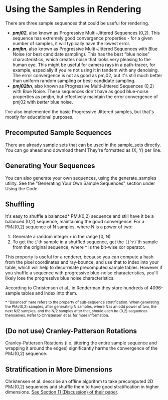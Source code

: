 # Using the Samples in Rendering

There are three sample sequences that could be useful for rendering.

* ***pmj02***, also known as Progressive Multi-Jittered Sequences (0,2). This sequence has extremely good convergence properties - for a given number of samples, it will typically have the lowest error. 
* ***pmjbn***, also known as Progressive Multi-Jittered Sequences with Blue Noise (or best candidate sampling). This has the best "blue noise" characteristics, which creates noise that looks very pleasing to the human eye. This might be useful for camera rays in a path-tracer, for example, especially if you're not using it in tandem with any denoising. The error convergence is not as good as pmj02, but it's still much better than uniform random sampling or best-candidate sampling.
* ***pmj02bn***, also known as Progressive Multi-Jittered Sequences (0,2) with Blue Noise. These sequences don't have as good blue-noise properties as pmjbn, but effectively maintain the error convergence of pmj02 with *better* blue noise.

I've also implemented the basic Progressive Jittered samples, but that's mostly for educational purposes.

## Precomputed Sample Sequences

There are already sample sets that can be used in the sample_sets directly. You can go ahead and download them! They're formatted as (X, Y) per line.

## Generating Your Sequences

You can also generate your own sequences, using the generate_samples utility. See the "Generating Your Own Sample Sequences" section under Using the Code.

## Shuffling

It's easy to shuffle a balanced\* PMJ(0,2) sequence and still have it be a balanced (0,2) sequence, maintaining the good convergence. For a PMJ(0,2) sequence of N samples, where N is a power of two:
1. Generate a random integer <code>r</code> in the range [0, N)
2. To get the <code>i</code>'th sample in a shuffled sequence, get the <code>(i^r)</code>'th sample from the original sequence, where <code>^</code> is the bit-wise xor operator.

This property is useful for a renderer, because you can compute a hash from the pixel coordinates and ray-bounce, and use that to index into your table, which will help to decorrelate precomputed sample tables. However if you shuffle a sequence with progressive blue-noise characteristics, you'll likely lose the progressive blue noise characteristics.

According to Christensen et al., in Renderman they store hundreds of 4096-sample tables and index into them.

<sub>\* "Balanced" here refers to the property of sub-sequence stratification. When generating the PMJ(0,2) samples, after generating N samples, where N is an odd power of two, the next N/2 samples, and the N/2 samples after that, should each be (0,2) sequences themselves. Refer to Christensen et al. for more information.</sub>

## (Do not use) Cranley-Patterson Rotations

Cranley-Patterson Rotations (i.e. jittering the entire sample sequence and wrapping it around the edges) significantly harms the convergence of the PMJ(0,2) sequence.

## Stratification in More Dimensions

Christensen et al. describe an offline algorithm to take precomputed 2D PMJ(0,2) sequences and shuffle them to have good stratification in higher dimensions. [See Section 11 (Discussion) of their paper](https://graphics.pixar.com/library/ProgressiveMultiJitteredSampling/paper.pdf).
